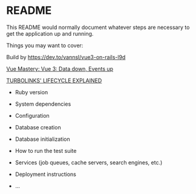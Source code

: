 # README

This README would normally document whatever steps are necessary to get the
application up and running.

Things you may want to cover:

Build by https://dev.to/vannsl/vue3-on-rails-l9d

[Vue Mastery: Vue 3: Data down, Events up](https://www.vuemastery.com/blog/vue-3-data-down-events-up/)

[TURBOLINKS' LIFECYCLE EXPLAINED](https://sevos.io/2017/02/27/turbolinks-lifecycle-explained.html)

* Ruby version

* System dependencies

* Configuration

* Database creation

* Database initialization

* How to run the test suite

* Services (job queues, cache servers, search engines, etc.)

* Deployment instructions

* ...
